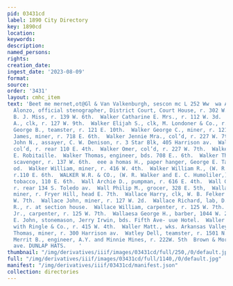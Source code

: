 ```yaml
---
pid: 03431cd
label: 1890 City Directory
key: 1890cd
location: 
keywords: 
description: 
named_persons: 
rights: 
creation_date: 
ingest_date: '2023-08-09'
format: 
source: 
order: '3431'
layout: cmhc_item
text: 'Beet me mernet,ot@Gl & Van Valkenburgh, sescon mc L 252 Ww  wa AL     Walker
  Alonzo, official stenographer, District Court, Court House, r. 302 W. 7th. .  Walker
  B. J. Miss, r. 139 W. 6th.  Walker Catharine E. Mrs., r. 112 W. 3d.  Walker Clay
  A., clk, r. 127 W. 9th.  Walker Elijah S., clk, M. Londoner & Co., r. 126 E. 3d.  Walker
  George B., teamster, r. 121 E. 10th.  Walker George C., miner, r. 121 E. 10th.  Walker
  James, miner, r. 718 E. 6th.  Walker Jennie Mra., col’d, r. 227 W. 7th.  Walker
  John N., assayer, C. W. Denison, r. 3 Star Blk, 405 Harrison av.  Walker Laura Mrs.,
  col’d, r. rear 110 E. 4th.  Walker Omer, col’d, r. 227 W. 7th.  Walker Robert, carpenter,
  E. Robitaille.  Walker Thomas, engineer, bds. 708 E.. 6th.  Walker Thomas C., city
  scavenger, r. 137 W. 6th.  eee a homas H., paper hanger, George E. Taylor, r. 222  .
  od.  Walker William, miner, r. 416 W. 4th.  Walker William R., (W. R. Walker & Co.,)
  r.110 E. 6th.  WALKER W.R. & CO., (W. R. Walker and E. C. Humoliler,) cigars and
  tobacco, 110 E. 6th.  Wall Archie D., pumpman, r. 616 E. 4th.  Wall Gus., miner,
  r. rear 134 S. Toledo av.  Wall Philip M., grocer, 328 E. 5th,  Wallace Albert,
  miner, r. Fryer Hill, head E. 7th.  Wallace Harry, clk, W. B. Felker & Co., r. 125
  W. 7th.  Wallace John, miner, r. 127 W. 2d.  Wallace Richard, lab, D. & R. G. R.
  R., r. at section house.  Wallace William, carpenter, r. 125 W. 7th.  Wallace William,
  Jr., carpenter, r. 125 W. 7th.  Wallaesa George H., barber, 1044 W. 2d.  Wallenstein
  E. John, stonemason, Jerry Irwin, bds. Fifth Ave- uue Hotel.  Waller Fred. Jr.,
  with Ringle & Co., r. 415 W. 4th.  Waller Matt., wks. Arkansas Valley Smelter..-  Waller
  Thomas, miner, r. 300 Harrison av.  Watley Dell, teamster, r. 1501 N. Poplar.  Walley
  Merrit B., engineer, A.Y. and Minnie Mines, r. 222W. 5th  Brown & Morgan, sis starrssm
  ave. DUNLAP HATS.    '
thumbnail: "/img/derivatives/iiif/images/03431cd/full/250,/0/default.jpg"
full: "/img/derivatives/iiif/images/03431cd/full/1140,/0/default.jpg"
manifest: "/img/derivatives/iiif/03431cd/manifest.json"
collection: directories
---
```

